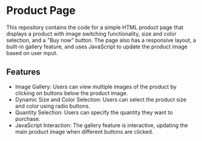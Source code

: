 # Product Page
This repository contains the code for a simple HTML product page that displays a product with image 
switching functionality, size and color selection, and a "Buy now" button. 
The page also has a responsive layout, a built-in gallery feature, and uses JavaScript to update the 
product image based on user input.

## Features
* Image Gallery: Users can view multiple images of the product by clicking on buttons below the product image.
* Dynamic Size and Color Selection: Users can select the product size and color using radio buttons.
* Quantity Selection: Users can specify the quantity they want to purchase.
* JavaScript Interaction: The gallery feature is interactive, updating the main product image when different buttons are clicked.
